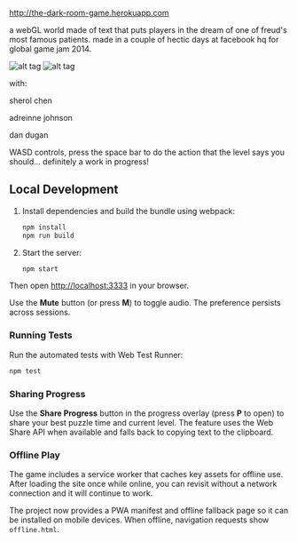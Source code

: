 http://the-dark-room-game.herokuapp.com

a webGL world made of text that puts players in the dream of one of freud's most famous patients.  made in a couple of hectic days at facebook hq for global game jam 2014.

![alt tag](http://i.imgur.com/BTIl5zC.png)
![alt tag](http://i.imgur.com/7emZTB1.png)

with:

sherol chen

adreinne johnson

dan dugan


WASD controls, press the space bar to do the action that the level says you should... definitely a work in progress!

## Local Development

1. Install dependencies and build the bundle using webpack:
   ```bash
   npm install
   npm run build
   ```

2. Start the server:
   ```bash
   npm start
   ```

Then open [http://localhost:3333](http://localhost:3333) in your browser.

Use the **Mute** button (or press **M**) to toggle audio. The preference
persists across sessions.

### Running Tests

Run the automated tests with Web Test Runner:

```bash
npm test
```

### Sharing Progress

Use the **Share Progress** button in the progress overlay (press **P** to open) to
share your best puzzle time and current level. The feature uses the Web Share API
when available and falls back to copying text to the clipboard.

### Offline Play

The game includes a service worker that caches key assets for offline use. After
loading the site once while online, you can revisit without a network
connection and it will continue to work.

The project now provides a PWA manifest and offline fallback page so it can be
installed on mobile devices. When offline, navigation requests show
`offline.html`.
